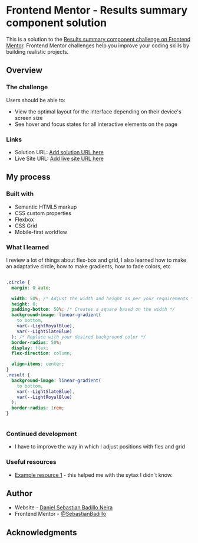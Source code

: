 # Frontend Mentor - Results summary component solution

This is a solution to the [Results summary component challenge on Frontend Mentor](https://www.frontendmentor.io/challenges/results-summary-component-CE_K6s0maV). Frontend Mentor challenges help you improve your coding skills by building realistic projects.

## Overview

### The challenge

Users should be able to:

- View the optimal layout for the interface depending on their device's screen size
- See hover and focus states for all interactive elements on the page

### Links

- Solution URL: [Add solution URL here](https://heartfelt-tartufo-eb7a3a.netlify.app/)
- Live Site URL: [Add live site URL here](https://heartfelt-tartufo-eb7a3a.netlify.app/)

## My process

### Built with

- Semantic HTML5 markup
- CSS custom properties
- Flexbox
- CSS Grid
- Mobile-first workflow

### What I learned

I review a lot of things about flex-box and grid, I also learned how to make an adaptative circle, how to make gradients,
how to fade colors, etc

```html

```

```css
.circle {
  margin: 0 auto;

  width: 50%; /* Adjust the width and height as per your requirements */
  height: 0;
  padding-bottom: 50%; /* Creates a square based on the width */
  background-image: linear-gradient(
    to bottom,
    var(--LightRoyalBlue),
    var(--LightSlateBlue)
  ); /* Replace with your desired background color */
  border-radius: 50%;
  display: flex;
  flex-direction: column;

  align-items: center;
}
.result {
  background-image: linear-gradient(
    to bottom,
    var(--LightSlateBlue),
    var(--LightRoyalBlue)
  );
  border-radius: 1rem;
}
```

```

```

### Continued development

- I have to improve the way in which I adjust positions with fles and grid

### Useful resources

- [Example resource 1](https://chat.openai.com/) - this helped me with the sytax I didn´t know.

## Author

- Website - [Daniel Sebastian Badillo Neira](https://heartfelt-tartufo-eb7a3a.netlify.app/)
- Frontend Mentor - [@SebastianBadillo](https://www.frontendmentor.io/profile/SebastianBadillo)

## Acknowledgments
